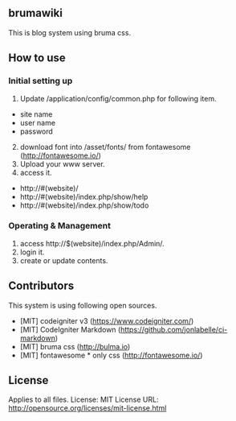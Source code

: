 ## brumawiki

This is blog system using bruma css.

## How to use

### Initial setting up
1) Update /application/config/common.php for following item.
 - site name
 - user name
 - password
2) download font into /asset/fonts/ from fontawesome (http://fontawesome.io/)
3) Upload your www server.
4) access it.
 - http://#(website)/
 - http://#(website)/index.php/show/help
 - http://#(website)/index.php/show/todo

### Operating & Management
1) access http://$(website)/index.php/Admin/.
2) login it.
3) create or update contents.

## Contributors

This system is using following open sources.
 - [MIT] codeigniter v3 (https://www.codeigniter.com/)
 - [MIT] CodeIgniter Markdown (https://github.com/jonlabelle/ci-markdown)
 - [MIT] bruma css (http://bulma.io)
 - [MIT] fontawesome * only css (http://fontawesome.io/)

## License
Applies to all files.
License: MIT License
URL: http://opensource.org/licenses/mit-license.html
